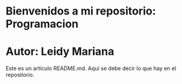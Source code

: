 # Bienvenidos a mi repositorio:  Programacion

# Autor: Leidy Mariana

Este es un artículo README.md. Aquí se debe decir lo que hay en el repositorio.

